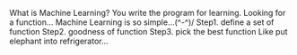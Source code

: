 What is Machine Learning?
You write the program for learning.  Looking for a function...
Machine Learning is so simple...\(^-^)/
	Step1. define a set of function
	Step2. goodness of function
	Step3. pick the best function
Like put elephant into refrigerator...
